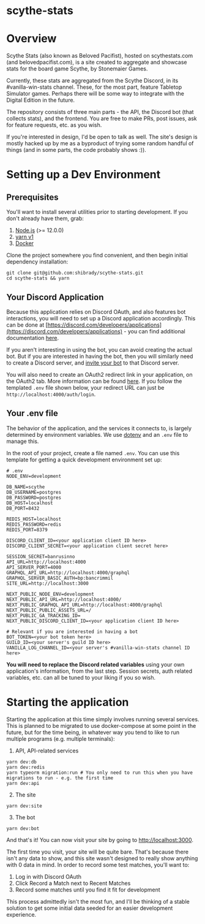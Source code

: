 # scythe-stats

# Overview

Scythe Stats (also known as Beloved Pacifist), hosted on scythestats.com (and belovedpacifist.com),
is a site created to aggregate and showcase stats for the board game Scythe, by Stonemaier Games.

Currently, these stats are aggregated from the Scythe Discord, in its #vanilla-win-stats channel.
These, for the most part, feature Tabletop Simulator games. Perhaps there will be some way to integrate
with the Digital Edition in the future.

The repository consists of three main parts - the API, the Discord bot (that collects stats), and the frontend.
You are free to make PRs, post issues, ask for feature requests, etc. as you wish.

If you're interested in design, I'd be open to talk as well. The site's design is mostly hacked up
by me as a byproduct of trying some random handful of things (and in some parts, the code probably shows :)).

# Setting up a Dev Environment

## Prerequisites

You'll want to install several utilities prior to starting development. If you don't already have them, grab:

1. [Node.js](https://nodejs.org/en/download/) (>= 12.0.0)
2. [yarn v1](https://classic.yarnpkg.com/en/docs/install)
3. [Docker](https://www.docker.com/get-started)

Clone the project somewhere you find convenient, and then begin initial dependency installation:

```
git clone git@github.com:shibrady/scythe-stats.git
cd scythe-stats && yarn
```

## Your Discord Application

Because this application relies on Discord OAuth, and also features bot interactions, you will need to set up a Discord application accordingly.
This can be done at [https://discord.com/developers/applications](https://discord.com/developers/applications) - you can find
additional documentation [here](https://discordjs.guide/preparations/setting-up-a-bot-application.html).

If you aren't interesting in using the bot, you can avoid creating the actual bot. But if you are interested in having the bot,
then you will similarly need to create a Discord server, and [invite your bot](https://discordjs.guide/preparations/adding-your-bot-to-servers.html#bot-invite-links)
to that Discord server.

You will also need to create an OAuth2 redirect link in your application, on the OAuth2 tab. More information can be found [here](https://discord.com/developers/docs/topics/oauth2).
If you follow the templated `.env` file shown below, your redirect URL can just be `http://localhost:4000/auth/login`.

## Your .env file

The behavior of the application, and the services it connects to, is largely determined by environment variables. We use [dotenv](https://www.npmjs.com/package/dotenv)
and an `.env` file to manage this.

In the root of your project, create a file named `.env`. You can use this template for getting a quick development environment set up:

```
# .env
NODE_ENV=development

DB_NAME=scythe
DB_USERNAME=postgres
DB_PASSWORD=postgres
DB_HOST=localhost
DB_PORT=8432

REDIS_HOST=localhost
REDIS_PASSWORD=redis
REDIS_PORT=8379

DISCORD_CLIENT_ID=<your application client ID here>
DISCORD_CLIENT_SECRET=<your application client secret here>

SESSION_SECRET=banrusinno
API_URL=http://localhost:4000
API_SERVER_PORT=4000
GRAPHQL_API_URL=http://localhost:4000/graphql
GRAPHQL_SERVER_BASIC_AUTH=bp:bancrimmil
SITE_URL=http://localhost:3000

NEXT_PUBLIC_NODE_ENV=development
NEXT_PUBLIC_API_URL=http://localhost:4000/
NEXT_PUBLIC_GRAPHQL_API_URL=http://localhost:4000/graphql
NEXT_PUBLIC_PUBLIC_ASSETS_URL=/
NEXT_PUBLIC_GA_TRACKING_ID=
NEXT_PUBLIC_DISCORD_CLIENT_ID=<your application client ID here>

# Relevant if you are interested in having a bot
BOT_TOKEN=<your bot token here>
GUILD_ID=<your server's guild ID here>
VANILLA_LOG_CHANNEL_ID=<your server's #vanilla-win-stats channel ID here>
```

**You will need to replace the Discord related variables** using your own application's information, from the last step.
Session secrets, auth related variables, etc. can all be tuned to your liking if you so wish.

# Starting the application

Starting the application at this time simply involves running several services. This is planned to be
migrated to use docker-compose at some point in the future, but for the time being, in whatever way you tend to
like to run multiple programs (e.g. multiple terminals):

1. API, API-related services

```
yarn dev:db
yarn dev:redis
yarn typeorm migration:run # You only need to run this when you have migrations to run - e.g. the first time
yarn dev:api
```

2. The site

```
yarn dev:site
```

3. The bot

```
yarn dev:bot
```

And that's it! You can now visit your site by going to [http://localhost:3000](http://localhost:3000).

The first time you visit, your site will be quite bare. That's because there isn't any data to show, and this site wasn't
designed to really show anything with 0 data in mind. In order to record some test matches, you'll want to:

1. Log in with Discord OAuth
2. Click Record a Match next to Recent Matches
3. Record some matches until you find it fit for development

This process admittedly isn't the most fun, and I'll be thinking of a stable solution to get some initial data seeded
for an easier development experience.
